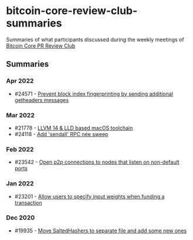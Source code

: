 # bitcoin-core-review-club-summaries
Summaries of what participants discussed during the weekly meetings of [Bitcoin Core PR Review Club](https://github.com/bitcoin-core-review-club)

## Summaries

### Apr 2022

- \#24571 - [Prevent block index fingerprinting by sending additional getheaders messages](posts/2022-04-06-%2324571.md)

### Mar 2022

- \#21778 - [LLVM 14 & LLD based macOS toolchain](posts/2022-03-23-%2321778.md)
- \#24118 - [Add 'sendall' RPC née sweep](posts/2022-03-16-%2324118.md)

### Feb 2022

- \#23542 - [Open p2p connections to nodes that listen on non-default ports](posts/2022-02-16-%2323542.md)

### Jan 2022

- \#23201 - [Allow users to specify input weights when funding a transaction](posts/2022-01-19-%2323201.md)

### Dec 2020

- \#19935 - [Move SaltedHashers to separate file and add some new ones](posts/2020-12-16-%2319935.md)